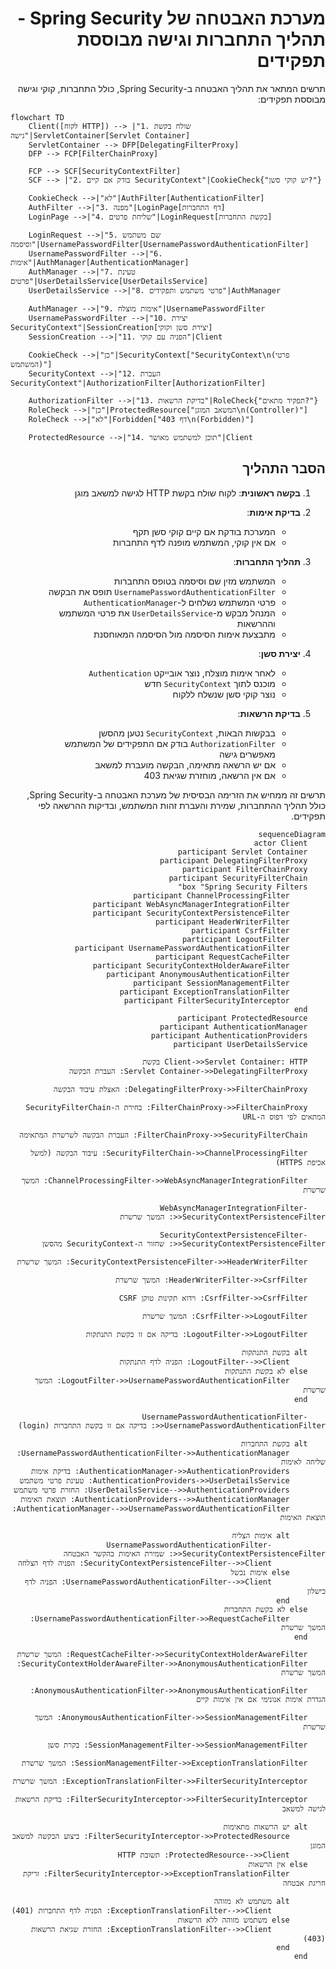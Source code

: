 
<div dir = "rtl">

# מערכת האבטחה של Spring Security - תהליך התחברות וגישה מבוססת תפקידים

 תרשים המתאר את תהליך האבטחה ב-Spring Security, כולל התחברות, קוקי וגישה מבוססת תפקידים:

</div>

```mermaid
flowchart TD
    Client([לקוח HTTP]) --> |"1. שולח בקשת גישה"|ServletContainer[Servlet Container]
    ServletContainer --> DFP[DelegatingFilterProxy]
    DFP --> FCP[FilterChainProxy]
    
    FCP --> SCF[SecurityContextFilter]
    SCF --> |"2. בודק אם קיים SecurityContext"|CookieCheck{"יש קוקי סשן?"}
    
    CookieCheck -->|"לא"|AuthFilter[AuthenticationFilter]
    AuthFilter -->|"3. מפנה"|LoginPage[דף התחברות]
    LoginPage -->|"4. שליחת פרטים"|LoginRequest[בקשת התחברות]
    
    LoginRequest -->|"5. שם משתמש וסיסמה"|UsernamePasswordFilter[UsernamePasswordAuthenticationFilter]
    UsernamePasswordFilter -->|"6. אימות"|AuthManager[AuthenticationManager]
    AuthManager -->|"7. טעינת פרטים"|UserDetailsService[UserDetailsService]
    UserDetailsService -->|"8. פרטי משתמש ותפקידים"|AuthManager
    
    AuthManager -->|"9. אימות מוצלח"|UsernamePasswordFilter
    UsernamePasswordFilter -->|"10. יצירת SecurityContext"|SessionCreation[יצירת סשן וקוקי]
    SessionCreation -->|"11. הפניה עם קוקי"|Client
    
    CookieCheck -->|"כן"|SecurityContext["SecurityContext\n(פרטי המשתמש)"]
    SecurityContext -->|"12. העברת SecurityContext"|AuthorizationFilter[AuthorizationFilter]
    
    AuthorizationFilter -->|"13. בדיקת הרשאות"|RoleCheck{"תפקיד מתאים?"}
    RoleCheck -->|"כן"|ProtectedResource["המשאב המוגן\n(Controller)"]
    RoleCheck -->|"לא"|Forbidden["דף 403\n(Forbidden)"]
    
    ProtectedResource -->|"14. תוכן למשתמש מאושר"|Client
```

<div dir = "rtl">

## הסבר התהליך

1. **בקשה ראשונית**: לקוח שולח בקשת HTTP לגישה למשאב מוגן

2. **בדיקת אימות**:
    - המערכת בודקת אם קיים קוקי סשן תקף
    - אם אין קוקי, המשתמש מופנה לדף התחברות

3. **תהליך התחברות**:
    - המשתמש מזין שם וסיסמה בטופס התחברות
    - `UsernamePasswordAuthenticationFilter` תופס את הבקשה
    - פרטי המשתמש נשלחים ל-`AuthenticationManager`
    - המנהל מבקש מ-`UserDetailsService` את פרטי המשתמש וההרשאות
    - מתבצעת אימות הסיסמה מול הסיסמה המאוחסנת

4. **יצירת סשן**:
    - לאחר אימות מוצלח, נוצר אובייקט `Authentication`
    - מוכנס לתוך `SecurityContext` חדש
    - נוצר קוקי סשן שנשלח ללקוח

5. **בדיקת הרשאות**:
    - בבקשות הבאות, `SecurityContext` נטען מהסשן
    - `AuthorizationFilter` בודק אם התפקידים של המשתמש מאפשרים גישה
    - אם יש הרשאה מתאימה, הבקשה מועברת למשאב
    - אם אין הרשאה, מוחזרת שגיאת 403

תרשים זה ממחיש את הזרימה הבסיסית של מערכת האבטחה ב-Spring Security, כולל תהליך ההתחברות, שמירת והעברת זהות המשתמש, ובדיקות ההרשאה לפי תפקידים.

``` mermaid
sequenceDiagram
    actor Client
    participant Servlet Container
    participant DelegatingFilterProxy
    participant FilterChainProxy
    participant SecurityFilterChain
    box "Spring Security Filters"
        participant ChannelProcessingFilter
        participant WebAsyncManagerIntegrationFilter
        participant SecurityContextPersistenceFilter
        participant HeaderWriterFilter
        participant CsrfFilter
        participant LogoutFilter
        participant UsernamePasswordAuthenticationFilter
        participant RequestCacheFilter
        participant SecurityContextHolderAwareFilter
        participant AnonymousAuthenticationFilter
        participant SessionManagementFilter
        participant ExceptionTranslationFilter
        participant FilterSecurityInterceptor
    end
    participant ProtectedResource
    participant AuthenticationManager
    participant AuthenticationProviders
    participant UserDetailsService

    Client->>Servlet Container: HTTP בקשת
    Servlet Container->>DelegatingFilterProxy: העברת הבקשה
    
    DelegatingFilterProxy->>FilterChainProxy: האצלת עיבוד הבקשה
    
    FilterChainProxy->>FilterChainProxy: בחירת ה-SecurityFilterChain המתאים לפי דפוס ה-URL
    
    FilterChainProxy->>SecurityFilterChain: העברת הבקשה לשרשרת המתאימה
    
    SecurityFilterChain->>ChannelProcessingFilter: עיבוד הבקשה (למשל אכיפת HTTPS)
    
    ChannelProcessingFilter->>WebAsyncManagerIntegrationFilter: המשך שרשרת
    
    WebAsyncManagerIntegrationFilter->>SecurityContextPersistenceFilter: המשך שרשרת
    
    SecurityContextPersistenceFilter->>SecurityContextPersistenceFilter: שחזור ה-SecurityContext מהסשן
    
    SecurityContextPersistenceFilter->>HeaderWriterFilter: המשך שרשרת
    
    HeaderWriterFilter->>CsrfFilter: המשך שרשרת
    
    CsrfFilter->>CsrfFilter: וידוא תקינות טוקן CSRF
    
    CsrfFilter->>LogoutFilter: המשך שרשרת
    
    LogoutFilter->>LogoutFilter: בדיקה אם זו בקשת התנתקות
    
    alt בקשת התנתקות
        LogoutFilter-->>Client: הפניה לדף התנתקות
    else לא בקשת התנתקות
        LogoutFilter->>UsernamePasswordAuthenticationFilter: המשך שרשרת
    end
    
    UsernamePasswordAuthenticationFilter->>UsernamePasswordAuthenticationFilter: בדיקה אם זו בקשת התחברות (login)
    
    alt בקשת התחברות
        UsernamePasswordAuthenticationFilter->>AuthenticationManager: שליחה לאימות
        AuthenticationManager->>AuthenticationProviders: בדיקת אימות
        AuthenticationProviders->>UserDetailsService: טעינת פרטי משתמש
        UserDetailsService-->>AuthenticationProviders: החזרת פרטי משתמש
        AuthenticationProviders-->>AuthenticationManager: תוצאת האימות
        AuthenticationManager-->>UsernamePasswordAuthenticationFilter: תוצאת האימות
        
        alt אימות הצליח
            UsernamePasswordAuthenticationFilter->>SecurityContextPersistenceFilter: שמירת האימות בהקשר האבטחה
            SecurityContextPersistenceFilter-->>Client: הפניה לדף הצלחה
        else אימות נכשל
            UsernamePasswordAuthenticationFilter-->>Client: הפניה לדף כישלון
        end
    else לא בקשת התחברות
        UsernamePasswordAuthenticationFilter->>RequestCacheFilter: המשך שרשרת
    end
    
    RequestCacheFilter->>SecurityContextHolderAwareFilter: המשך שרשרת
    SecurityContextHolderAwareFilter->>AnonymousAuthenticationFilter: המשך שרשרת
    
    AnonymousAuthenticationFilter->>AnonymousAuthenticationFilter: הגדרת אימות אנונימי אם אין אימות קיים
    
    AnonymousAuthenticationFilter->>SessionManagementFilter: המשך שרשרת
    
    SessionManagementFilter->>SessionManagementFilter: בקרת סשן
    
    SessionManagementFilter->>ExceptionTranslationFilter: המשך שרשרת
    
    ExceptionTranslationFilter->>FilterSecurityInterceptor: המשך שרשרת
    
    FilterSecurityInterceptor->>FilterSecurityInterceptor: בדיקת הרשאות לגישה למשאב
    
    alt יש הרשאות מתאימות
        FilterSecurityInterceptor->>ProtectedResource: ביצוע הבקשה למשאב המוגן
        ProtectedResource-->>Client: תשובת HTTP
    else אין הרשאות
        FilterSecurityInterceptor->>ExceptionTranslationFilter: זריקת חריגת אבטחה
        
        alt משתמש לא מזוהה
            ExceptionTranslationFilter-->>Client: הפניה לדף התחברות (401)
        else משתמש מזוהה ללא הרשאות
            ExceptionTranslationFilter-->>Client: החזרת שגיאת הרשאות (403)
        end
    end
```